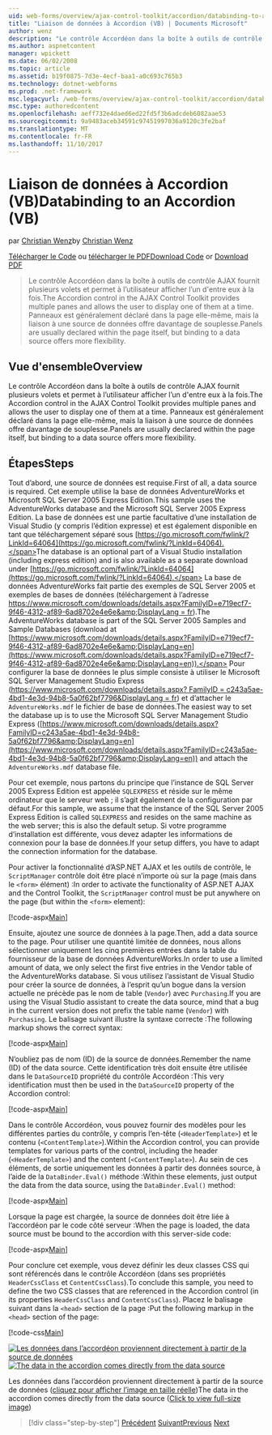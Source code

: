 ```yaml
---
uid: web-forms/overview/ajax-control-toolkit/accordion/databinding-to-an-accordion-vb
title: "Liaison de données à Accordion (VB) | Documents Microsoft"
author: wenz
description: "Le contrôle Accordéon dans la boîte à outils de contrôle AJAX fournit plusieurs volets et permet à l’utilisateur afficher l’un d'entre eux à la fois. Panneaux est généralement déclaré w..."
ms.author: aspnetcontent
manager: wpickett
ms.date: 06/02/2008
ms.topic: article
ms.assetid: b19f0875-7d3e-4ecf-baa1-a0c693c765b3
ms.technology: dotnet-webforms
ms.prod: .net-framework
msc.legacyurl: /web-forms/overview/ajax-control-toolkit/accordion/databinding-to-an-accordion-vb
msc.type: authoredcontent
ms.openlocfilehash: aeff732e4daed6ed22fd5f3b6adcdeb6082aae53
ms.sourcegitcommit: 9a9483aceb34591c97451997036a9120c3fe2baf
ms.translationtype: MT
ms.contentlocale: fr-FR
ms.lasthandoff: 11/10/2017
---
```

<a name="databinding-to-an-accordion-vb"></a><span data-ttu-id="91ac8-104">Liaison de données à Accordion (VB)</span><span class="sxs-lookup"><span data-stu-id="91ac8-104">Databinding to an Accordion (VB)</span></span>
====================
<span data-ttu-id="91ac8-105">par [Christian Wenz](https://github.com/wenz)</span><span class="sxs-lookup"><span data-stu-id="91ac8-105">by [Christian Wenz](https://github.com/wenz)</span></span>

<span data-ttu-id="91ac8-106">[Télécharger le Code](http://download.microsoft.com/download/5/6/d/56d50cef-2011-4c8f-9891-7edc6dc57df9/Accordion1.vb.zip) ou [télécharger le PDF](http://download.microsoft.com/download/6/7/1/6718d452-ff89-4d3f-a90e-c74ec2d636a3/accordion1VB.pdf)</span><span class="sxs-lookup"><span data-stu-id="91ac8-106">[Download Code](http://download.microsoft.com/download/5/6/d/56d50cef-2011-4c8f-9891-7edc6dc57df9/Accordion1.vb.zip) or [Download PDF](http://download.microsoft.com/download/6/7/1/6718d452-ff89-4d3f-a90e-c74ec2d636a3/accordion1VB.pdf)</span></span>

> <span data-ttu-id="91ac8-107">Le contrôle Accordéon dans la boîte à outils de contrôle AJAX fournit plusieurs volets et permet à l’utilisateur afficher l’un d'entre eux à la fois.</span><span class="sxs-lookup"><span data-stu-id="91ac8-107">The Accordion control in the AJAX Control Toolkit provides multiple panes and allows the user to display one of them at a time.</span></span> <span data-ttu-id="91ac8-108">Panneaux est généralement déclaré dans la page elle-même, mais la liaison à une source de données offre davantage de souplesse.</span><span class="sxs-lookup"><span data-stu-id="91ac8-108">Panels are usually declared within the page itself, but binding to a data source offers more flexibility.</span></span>


## <a name="overview"></a><span data-ttu-id="91ac8-109">Vue d'ensemble</span><span class="sxs-lookup"><span data-stu-id="91ac8-109">Overview</span></span>

<span data-ttu-id="91ac8-110">Le contrôle Accordéon dans la boîte à outils de contrôle AJAX fournit plusieurs volets et permet à l’utilisateur afficher l’un d'entre eux à la fois.</span><span class="sxs-lookup"><span data-stu-id="91ac8-110">The Accordion control in the AJAX Control Toolkit provides multiple panes and allows the user to display one of them at a time.</span></span> <span data-ttu-id="91ac8-111">Panneaux est généralement déclaré dans la page elle-même, mais la liaison à une source de données offre davantage de souplesse.</span><span class="sxs-lookup"><span data-stu-id="91ac8-111">Panels are usually declared within the page itself, but binding to a data source offers more flexibility.</span></span>

## <a name="steps"></a><span data-ttu-id="91ac8-112">Étapes</span><span class="sxs-lookup"><span data-stu-id="91ac8-112">Steps</span></span>

<span data-ttu-id="91ac8-113">Tout d’abord, une source de données est requise.</span><span class="sxs-lookup"><span data-stu-id="91ac8-113">First of all, a data source is required.</span></span> <span data-ttu-id="91ac8-114">Cet exemple utilise la base de données AdventureWorks et Microsoft SQL Server 2005 Express Edition.</span><span class="sxs-lookup"><span data-stu-id="91ac8-114">This sample uses the AdventureWorks database and the Microsoft SQL Server 2005 Express Edition.</span></span> <span data-ttu-id="91ac8-115">La base de données est une partie facultative d’une installation de Visual Studio (y compris l’édition expresse) et est également disponible en tant que téléchargement séparé sous [https://go.microsoft.com/fwlink/?LinkId=64064](https://go.microsoft.com/fwlink/?LinkId=64064).</span><span class="sxs-lookup"><span data-stu-id="91ac8-115">The database is an optional part of a Visual Studio installation (including express edition) and is also available as a separate download under [https://go.microsoft.com/fwlink/?LinkId=64064](https://go.microsoft.com/fwlink/?LinkId=64064).</span></span> <span data-ttu-id="91ac8-116">La base de données AdventureWorks fait partie des exemples de SQL Server 2005 et exemples de bases de données (téléchargement à l’adresse [https://www.microsoft.com/downloads/details.aspx?FamilyID=e719ecf7-9f46-4312-af89-6ad8702e4e6e&amp;DisplayLang = fr](https://www.microsoft.com/downloads/details.aspx?FamilyID=e719ecf7-9f46-4312-af89-6ad8702e4e6e&amp;DisplayLang=en)).</span><span class="sxs-lookup"><span data-stu-id="91ac8-116">The AdventureWorks database is part of the SQL Server 2005 Samples and Sample Databases (download at [https://www.microsoft.com/downloads/details.aspx?FamilyID=e719ecf7-9f46-4312-af89-6ad8702e4e6e&amp;DisplayLang=en](https://www.microsoft.com/downloads/details.aspx?FamilyID=e719ecf7-9f46-4312-af89-6ad8702e4e6e&amp;DisplayLang=en)).</span></span> <span data-ttu-id="91ac8-117">Pour configurer la base de données le plus simple consiste à utiliser le Microsoft SQL Server Management Studio Express ([https://www.microsoft.com/downloads/details.aspx? FamilyID = c243a5ae-4bd1-4e3d-94b8-5a0f62bf7796&amp;DisplayLang = fr](https://www.microsoft.com/downloads/details.aspx?FamilyID=c243a5ae-4bd1-4e3d-94b8-5a0f62bf7796&amp;DisplayLang=en)) et d’attacher le `AdventureWorks.mdf` le fichier de base de données.</span><span class="sxs-lookup"><span data-stu-id="91ac8-117">The easiest way to set the database up is to use the Microsoft SQL Server Management Studio Express ([https://www.microsoft.com/downloads/details.aspx?FamilyID=c243a5ae-4bd1-4e3d-94b8-5a0f62bf7796&amp;DisplayLang=en](https://www.microsoft.com/downloads/details.aspx?FamilyID=c243a5ae-4bd1-4e3d-94b8-5a0f62bf7796&amp;DisplayLang=en)) and attach the `AdventureWorks.mdf` database file.</span></span>

<span data-ttu-id="91ac8-118">Pour cet exemple, nous partons du principe que l’instance de SQL Server 2005 Express Edition est appelée `SQLEXPRESS` et réside sur le même ordinateur que le serveur web ; il s’agit également de la configuration par défaut.</span><span class="sxs-lookup"><span data-stu-id="91ac8-118">For this sample, we assume that the instance of the SQL Server 2005 Express Edition is called `SQLEXPRESS` and resides on the same machine as the web server; this is also the default setup.</span></span> <span data-ttu-id="91ac8-119">Si votre programme d’installation est différente, vous devez adapter les informations de connexion pour la base de données.</span><span class="sxs-lookup"><span data-stu-id="91ac8-119">If your setup differs, you have to adapt the connection information for the database.</span></span>

<span data-ttu-id="91ac8-120">Pour activer la fonctionnalité d’ASP.NET AJAX et les outils de contrôle, le `ScriptManager` contrôle doit être placé n’importe où sur la page (mais dans le `<form>` élément) :</span><span class="sxs-lookup"><span data-stu-id="91ac8-120">In order to activate the functionality of ASP.NET AJAX and the Control Toolkit, the `ScriptManager` control must be put anywhere on the page (but within the `<form>` element):</span></span>

[!code-aspx[Main](databinding-to-an-accordion-vb/samples/sample1.aspx)]

<span data-ttu-id="91ac8-121">Ensuite, ajoutez une source de données à la page.</span><span class="sxs-lookup"><span data-stu-id="91ac8-121">Then, add a data source to the page.</span></span> <span data-ttu-id="91ac8-122">Pour utiliser une quantité limitée de données, nous allons sélectionner uniquement les cinq premières entrées dans la table du fournisseur de la base de données AdventureWorks.</span><span class="sxs-lookup"><span data-stu-id="91ac8-122">In order to use a limited amount of data, we only select the first five entries in the Vendor table of the AdventureWorks database.</span></span> <span data-ttu-id="91ac8-123">Si vous utilisez l’assistant de Visual Studio pour créer la source de données, à l’esprit qu’un bogue dans la version actuelle ne précède pas le nom de table (`Vendor`) avec `Purchasing`.</span><span class="sxs-lookup"><span data-stu-id="91ac8-123">If you are using the Visual Studio assistant to create the data source, mind that a bug in the current version does not prefix the table name (`Vendor`) with `Purchasing`.</span></span> <span data-ttu-id="91ac8-124">Le balisage suivant illustre la syntaxe correcte :</span><span class="sxs-lookup"><span data-stu-id="91ac8-124">The following markup shows the correct syntax:</span></span>

[!code-aspx[Main](databinding-to-an-accordion-vb/samples/sample2.aspx)]

<span data-ttu-id="91ac8-125">N’oubliez pas de nom (ID) de la source de données.</span><span class="sxs-lookup"><span data-stu-id="91ac8-125">Remember the name (ID) of the data source.</span></span> <span data-ttu-id="91ac8-126">Cette identification très doit ensuite être utilisée dans le `DataSourceID` propriété du contrôle Accordéon :</span><span class="sxs-lookup"><span data-stu-id="91ac8-126">This very identification must then be used in the `DataSourceID` property of the Accordion control:</span></span>

[!code-aspx[Main](databinding-to-an-accordion-vb/samples/sample3.aspx)]

<span data-ttu-id="91ac8-127">Dans le contrôle Accordéon, vous pouvez fournir des modèles pour les différentes parties du contrôle, y compris l’en-tête (`<HeaderTemplate>`) et le contenu (`<ContentTemplate>`).</span><span class="sxs-lookup"><span data-stu-id="91ac8-127">Within the Accordion control, you can provide templates for various parts of the control, including the header (`<HeaderTemplate>`) and the content (`<ContentTemplate>`).</span></span> <span data-ttu-id="91ac8-128">Au sein de ces éléments, de sortie uniquement les données à partir des données source, à l’aide de la `DataBinder.Eval()` méthode :</span><span class="sxs-lookup"><span data-stu-id="91ac8-128">Within these elements, just output the data from the data source, using the `DataBinder.Eval()` method:</span></span>

[!code-aspx[Main](databinding-to-an-accordion-vb/samples/sample4.aspx)]

<span data-ttu-id="91ac8-129">Lorsque la page est chargée, la source de données doit être liée à l’accordéon par le code côté serveur :</span><span class="sxs-lookup"><span data-stu-id="91ac8-129">When the page is loaded, the data source must be bound to the accordion with this server-side code:</span></span>

[!code-aspx[Main](databinding-to-an-accordion-vb/samples/sample5.aspx)]

<span data-ttu-id="91ac8-130">Pour conclure cet exemple, vous devez définir les deux classes CSS qui sont référencés dans le contrôle Accordéon (dans ses propriétés `HeaderCssClass` et `ContentCssClass`).</span><span class="sxs-lookup"><span data-stu-id="91ac8-130">To conclude this sample, you need to define the two CSS classes that are referenced in the Accordion control (in its properties `HeaderCssClass` and `ContentCssClass`).</span></span> <span data-ttu-id="91ac8-131">Placez le balisage suivant dans la `<head>` section de la page :</span><span class="sxs-lookup"><span data-stu-id="91ac8-131">Put the following markup in the `<head>` section of the page:</span></span>

[!code-css[Main](databinding-to-an-accordion-vb/samples/sample6.css)]


<span data-ttu-id="91ac8-132">[![Les données dans l’accordéon proviennent directement à partir de la source de données](databinding-to-an-accordion-vb/_static/image2.png)](databinding-to-an-accordion-vb/_static/image1.png)</span><span class="sxs-lookup"><span data-stu-id="91ac8-132">[![The data in the accordion comes directly from the data source](databinding-to-an-accordion-vb/_static/image2.png)](databinding-to-an-accordion-vb/_static/image1.png)</span></span>

<span data-ttu-id="91ac8-133">Les données dans l’accordéon proviennent directement à partir de la source de données ([cliquez pour afficher l’image en taille réelle](databinding-to-an-accordion-vb/_static/image3.png))</span><span class="sxs-lookup"><span data-stu-id="91ac8-133">The data in the accordion comes directly from the data source ([Click to view full-size image](databinding-to-an-accordion-vb/_static/image3.png))</span></span>

>[!div class="step-by-step"]
<span data-ttu-id="91ac8-134">[Précédent](dynamically-adding-an-accordion-pane-cs.md)
[Suivant](dynamically-adding-an-accordion-pane-vb.md)</span><span class="sxs-lookup"><span data-stu-id="91ac8-134">[Previous](dynamically-adding-an-accordion-pane-cs.md)
[Next](dynamically-adding-an-accordion-pane-vb.md)</span></span>
